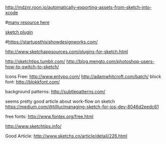 http://mdznr.roon.io/automatically-exporting-assets-from-sketch-into-xcode

#[many resource here](https://designcode.io/learn)

[sketch plugin](http://awesome-sket.ch/)

#https://startupsthisishowdesignworks.com/

http://www.sketchappsources.com/plugins-for-sketch.html

http://sketchtips.tumblr.com/
http://blog.mengto.com/photoshop-users-how-to-switch-to-sketch/

Icons Free:
  http://www.entypo.com/
  http://adamwhitcroft.com/batch/
  block font: http://blokkfont.com/


background patterns:
  http://subtlepatterns.com/

seems pretty good article about work-flow on sketch
https://medium.com/@tilllur/managing-sketch-for-ios-dev-8046d2eedc61

free fonts: http://www.fontex.org/free.html

http://www.sketchtips.info/


Good Article: http://www.sketchs.cn/article/detail/226.html